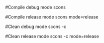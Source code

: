 #Compile debug mode
    scons

#Compile release mode
    scons mode=release

#Clean debug mode
    scons -c

#Clean release mode
    scons -c mode=release

